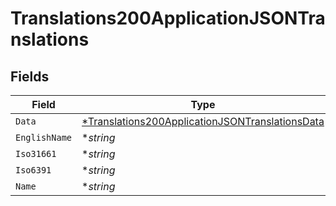 # Translations200ApplicationJSONTranslations


## Fields

| Field                                                                                                                        | Type                                                                                                                         | Required                                                                                                                     | Description                                                                                                                  | Example                                                                                                                      |
| ---------------------------------------------------------------------------------------------------------------------------- | ---------------------------------------------------------------------------------------------------------------------------- | ---------------------------------------------------------------------------------------------------------------------------- | ---------------------------------------------------------------------------------------------------------------------------- | ---------------------------------------------------------------------------------------------------------------------------- |
| `Data`                                                                                                                       | [*Translations200ApplicationJSONTranslationsData](../../models/operations/translations200applicationjsontranslationsdata.md) | :heavy_minus_sign:                                                                                                           | N/A                                                                                                                          |                                                                                                                              |
| `EnglishName`                                                                                                                | **string*                                                                                                                    | :heavy_minus_sign:                                                                                                           | N/A                                                                                                                          | English                                                                                                                      |
| `Iso31661`                                                                                                                   | **string*                                                                                                                    | :heavy_minus_sign:                                                                                                           | N/A                                                                                                                          | US                                                                                                                           |
| `Iso6391`                                                                                                                    | **string*                                                                                                                    | :heavy_minus_sign:                                                                                                           | N/A                                                                                                                          | en                                                                                                                           |
| `Name`                                                                                                                       | **string*                                                                                                                    | :heavy_minus_sign:                                                                                                           | N/A                                                                                                                          | English                                                                                                                      |
